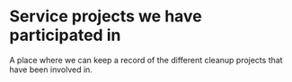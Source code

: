 # Service projects we have participated in

A place where we can keep a record of the different cleanup projects that have been involved in.
